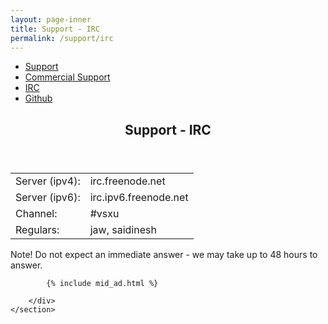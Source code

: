 ```yaml
---
layout: page-inner
title: Support - IRC
permalink: /support/irc
---
```

<div id="main" class="alt">
    <section id="one">
        <div class="inner">
            <ul class="actions horizontal">
                <li><a href="/support" class="button">Support</a></li>
                <li><a href="/support/commercial" class="button special">Commercial Support</a></li>
                <li><a href="/support/irc" class="button">IRC</a></li>
                <li><a href="/support/github" class="button">Github</a></li>
            </ul>
            <header class="major">
                <h1>Support - IRC</h1>
            </header>
            <p>
                <table style="">
                  <tbody><tr><td>Server (ipv4):</td><td>irc.freenode.net</td></tr>
                  <tr><td>Server (ipv6):</td><td>irc.ipv6.freenode.net</td></tr>
                  <tr><td>Channel:</td><td>#vsxu</td></tr>
                  <tr><td>Regulars:</td><td>jaw, saidinesh</td></tr>
                </tbody></table>
            </p>
            <p>
            Note! Do not expect an immediate answer - we may take up to 48 hours to answer. 
            </p>
            
            {% include mid_ad.html %}
            
        </div>
    </section>
</div>
